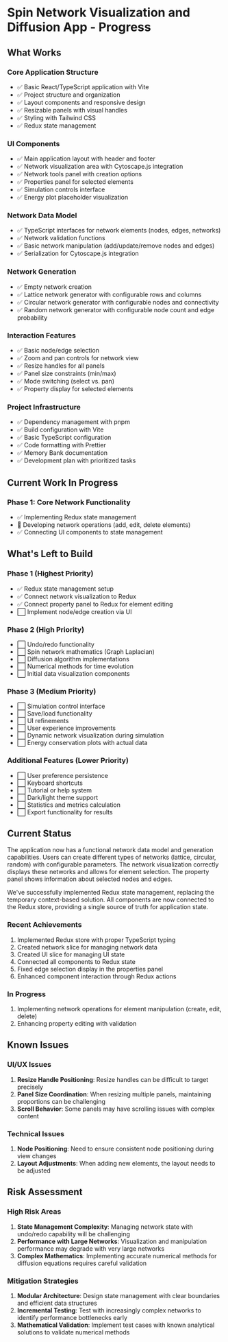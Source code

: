 # Spin Network Visualization and Diffusion App - Progress

## What Works

### Core Application Structure
- ✅ Basic React/TypeScript application with Vite
- ✅ Project structure and organization
- ✅ Layout components and responsive design
- ✅ Resizable panels with visual handles
- ✅ Styling with Tailwind CSS
- ✅ Redux state management

### UI Components
- ✅ Main application layout with header and footer
- ✅ Network visualization area with Cytoscape.js integration
- ✅ Network tools panel with creation options
- ✅ Properties panel for selected elements
- ✅ Simulation controls interface
- ✅ Energy plot placeholder visualization

### Network Data Model
- ✅ TypeScript interfaces for network elements (nodes, edges, networks)
- ✅ Network validation functions
- ✅ Basic network manipulation (add/update/remove nodes and edges)
- ✅ Serialization for Cytoscape.js integration

### Network Generation
- ✅ Empty network creation
- ✅ Lattice network generator with configurable rows and columns
- ✅ Circular network generator with configurable nodes and connectivity
- ✅ Random network generator with configurable node count and edge probability

### Interaction Features
- ✅ Basic node/edge selection
- ✅ Zoom and pan controls for network view
- ✅ Resize handles for all panels
- ✅ Panel size constraints (min/max)
- ✅ Mode switching (select vs. pan)
- ✅ Property display for selected elements

### Project Infrastructure
- ✅ Dependency management with pnpm
- ✅ Build configuration with Vite
- ✅ Basic TypeScript configuration
- ✅ Code formatting with Prettier
- ✅ Memory Bank documentation
- ✅ Development plan with prioritized tasks

## Current Work In Progress

### Phase 1: Core Network Functionality
- ✅ Implementing Redux state management
- 🔄 Developing network operations (add, edit, delete elements)
- ✅ Connecting UI components to state management

## What's Left to Build

### Phase 1 (Highest Priority)
- ✅ Redux state management setup
- ✅ Connect network visualization to Redux
- ✅ Connect property panel to Redux for element editing
- ⬜ Implement node/edge creation via UI

### Phase 2 (High Priority)
- ⬜ Undo/redo functionality
- ⬜ Spin network mathematics (Graph Laplacian)
- ⬜ Diffusion algorithm implementations
- ⬜ Numerical methods for time evolution
- ⬜ Initial data visualization components

### Phase 3 (Medium Priority)
- ⬜ Simulation control interface
- ⬜ Save/load functionality
- ⬜ UI refinements
- ⬜ User experience improvements
- ⬜ Dynamic network visualization during simulation
- ⬜ Energy conservation plots with actual data

### Additional Features (Lower Priority)
- ⬜ User preference persistence
- ⬜ Keyboard shortcuts
- ⬜ Tutorial or help system
- ⬜ Dark/light theme support
- ⬜ Statistics and metrics calculation
- ⬜ Export functionality for results

## Current Status

The application now has a functional network data model and generation capabilities. Users can create different types of networks (lattice, circular, random) with configurable parameters. The network visualization correctly displays these networks and allows for element selection. The property panel shows information about selected nodes and edges.

We've successfully implemented Redux state management, replacing the temporary context-based solution. All components are now connected to the Redux store, providing a single source of truth for application state.

### Recent Achievements
1. Implemented Redux store with proper TypeScript typing
2. Created network slice for managing network data
3. Created UI slice for managing UI state
4. Connected all components to Redux state
5. Fixed edge selection display in the properties panel
6. Enhanced component interaction through Redux actions

### In Progress
1. Implementing network operations for element manipulation (create, edit, delete)
2. Enhancing property editing with validation

## Known Issues

### UI/UX Issues
1. **Resize Handle Positioning**: Resize handles can be difficult to target precisely
2. **Panel Size Coordination**: When resizing multiple panels, maintaining proportions can be challenging
3. **Scroll Behavior**: Some panels may have scrolling issues with complex content

### Technical Issues
1. **Node Positioning**: Need to ensure consistent node positioning during view changes
2. **Layout Adjustments**: When adding new elements, the layout needs to be adjusted

## Risk Assessment

### High Risk Areas
1. **State Management Complexity**: Managing network state with undo/redo capability will be challenging
2. **Performance with Large Networks**: Visualization and manipulation performance may degrade with very large networks
3. **Complex Mathematics**: Implementing accurate numerical methods for diffusion equations requires careful validation

### Mitigation Strategies
1. **Modular Architecture**: Design state management with clear boundaries and efficient data structures
2. **Incremental Testing**: Test with increasingly complex networks to identify performance bottlenecks early
3. **Mathematical Validation**: Implement test cases with known analytical solutions to validate numerical methods
